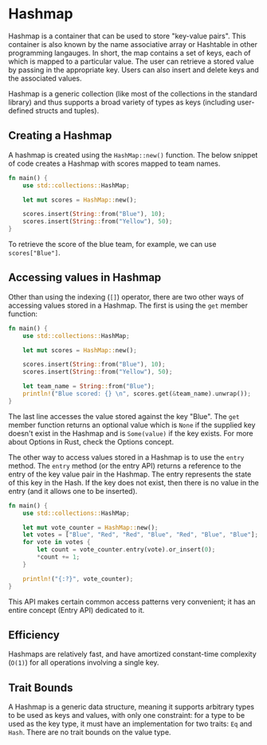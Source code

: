 # Hashmap

Hashmap is a container that can be used to store "key-value pairs". This container is also known by the name associative array or Hashtable in other programming langauges. In short, the map contains a set of keys, each of which is mapped to a particular value. The user can retrieve a stored value by passing in the appropriate key. Users can also insert and delete keys and the associated values.

Hashmap is a generic collection (like most of the collections in the standard library) and thus supports a broad variety of types as keys (including user-defined structs and tuples).

## Creating a Hashmap

A hashmap is created using the `HashMap::new()` function. The below snippet of code creates a Hashmap with scores mapped to team names.

```rust
fn main() {
    use std::collections::HashMap;

    let mut scores = HashMap::new();

    scores.insert(String::from("Blue"), 10);
    scores.insert(String::from("Yellow"), 50);
}
```

To retrieve the score of the blue team, for example, we can use `scores["Blue"]`.

## Accessing values in Hashmap

Other than using the indexing (`[]`) operator, there are two other ways of accessing values stored in a Hashmap. The first is using the `get` member function:

```rust
fn main() {
    use std::collections::HashMap;

    let mut scores = HashMap::new();

    scores.insert(String::from("Blue"), 10);
    scores.insert(String::from("Yellow"), 50);

    let team_name = String::from("Blue");
    println!("Blue scored: {} \n", scores.get(&team_name).unwrap());
}
```

The last line accesses the value stored against the key "Blue". The `get` member function returns an optional value which is `None` if the supplied key doesn't exist in the Hashmap and is `Some(value)` if the key exists. For more about Options in Rust, check the Options concept.

The other way to access values stored in a Hashmap is to use the `entry` method. The `entry` method (or the entry API) returns a reference to the entry of the key value pair in the Hashmap. The entry represents the state of this key in the Hash. If the key does not exist, then there is no value in the entry (and it allows one to be inserted).

```rust
fn main() {
    use std::collections::HashMap;

    let mut vote_counter = HashMap::new();
    let votes = ["Blue", "Red", "Red", "Blue", "Red", "Blue", "Blue"];
    for vote in votes {
        let count = vote_counter.entry(vote).or_insert(0);
        *count += 1;
    }

    println!("{:?}", vote_counter);
}
```

This API makes certain common access patterns very convenient; it has an entire concept (Entry API) dedicated to it.

## Efficiency

Hashmaps are relatively fast, and have amortized constant-time complexity (`O(1)`) for all operations involving a single key.

## Trait Bounds

A Hashmap is a generic data structure, meaning it supports arbitrary types to be used as keys and values, with only one constraint: for a type to be used as the key type, it must have an implementation for two traits: `Eq` and `Hash`. There are no trait bounds on the value type.
